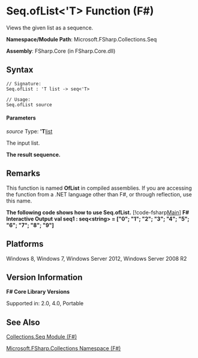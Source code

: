 # Seq.ofList<'T> Function (F#)

Views the given list as a sequence.

**Namespace/Module Path**: Microsoft.FSharp.Collections.Seq

**Assembly**: FSharp.Core (in FSharp.Core.dll)


## Syntax

```
// Signature:
Seq.ofList : 'T list -> seq<'T>

// Usage:
Seq.ofList source
```

#### Parameters
*source*
Type: **'T**[list](http://msdn.microsoft.com/en-us/library/c627b668-477b-4409-91ed-06d7f1b3e4a7)


The input list.



**The result sequence.**
## Remarks
This function is named **OfList** in compiled assemblies. If you are accessing the function from a .NET language other than F#, or through reflection, use this name.

**The following code shows how to use Seq.ofList.**
[!code-fsharp[Main](snippets/fssequences/snippet61.fs)]
**F# Interactive Output**
**val seq1 : seq&lt;string&gt; = ["0"; "1"; "2"; "3"; "4"; "5"; "6"; "7"; "8"; "9"]**
## Platforms
Windows 8, Windows 7, Windows Server 2012, Windows Server 2008 R2


## Version Information
**F# Core Library Versions**

Supported in: 2.0, 4.0, Portable




## See Also
[Collections.Seq Module &#40;F&#35;&#41;](Collections.Seq+Module+%28FSharp%29.md)

[Microsoft.FSharp.Collections Namespace &#40;F&#35;&#41;](Microsoft.FSharp.Collections+Namespace+%28FSharp%29.md)


